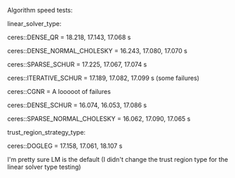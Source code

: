 Algorithm speed tests:


linear_solver_type:

ceres::DENSE_QR = 18.218, 17.143, 17.068 s

ceres::DENSE_NORMAL_CHOLESKY = 16.243, 17.080, 17.070 s

ceres::SPARSE_SCHUR = 17.225, 17.067, 17.074 s

ceres::ITERATIVE_SCHUR = 17.189, 17.082, 17.099 s (some failures)

ceres::CGNR = A looooot of failures

ceres::DENSE_SCHUR = 16.074, 16.053, 17.086 s

ceres::SPARSE_NORMAL_CHOLESKY = 16.062, 17.090, 17.065 s




trust_region_strategy_type:

ceres::DOGLEG = 17.158, 17.061, 18.107 s


I'm pretty sure LM is the default (I didn't change the trust region type for the linear solver type testing)
